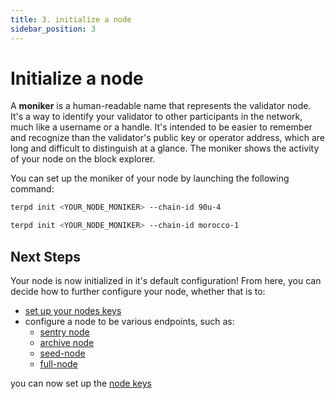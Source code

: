 ```yaml
---
title: 3. initialize a node
sidebar_position: 3
---
```


# Initialize a node

A **moniker** is a human-readable name that represents the validator node. It's a way to identify your validator to other participants in the network, much like a username or a handle. It's intended to be easier to remember and recognize than the validator's public key or operator address, which are long and difficult to distinguish at a glance. The moniker shows the activity of your node on the block explorer.

You can set up the moniker of your node by launching the following command:

<Container>
<Tabs>
<TabItem value="testnet" label="testnet">

```bash
terpd init <YOUR_NODE_MONIKER> --chain-id 90u-4
```
</TabItem>
<TabItem value="mainnet" label="mainnet">

```bash
terpd init <YOUR_NODE_MONIKER> --chain-id morocco-1
```

</TabItem>
</Tabs>
</Container>

## Next Steps

Your node is now initialized in it's default configuration! From here, you can decide how to further configure your node, whether that is to:
-  [set up your nodes keys](./keys.md)
-  configure a node to be various endpoints, such as:
    -  [sentry node](../../guides/nodes/sentry)
    -  [archive node](../../guides/nodes/archive)
    -  [seed-node](../../guides/seed)
    -  [full-node](../../guides/nodes/)

you can now set up the [node keys](./keys.md)